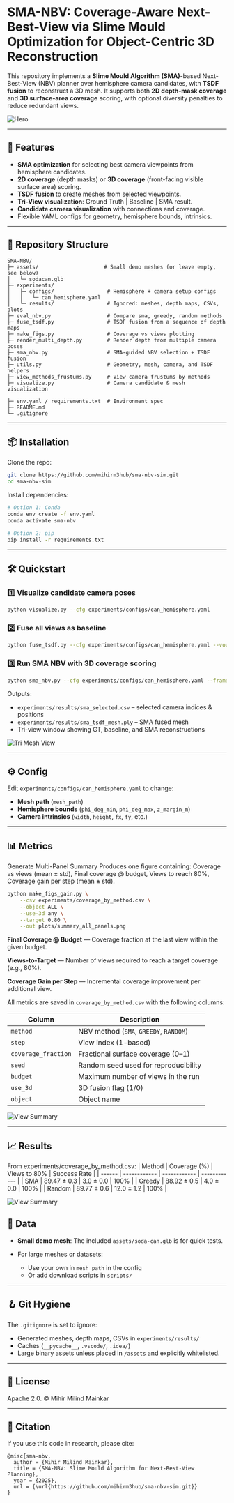 # SMA-NBV: Coverage-Aware Next-Best-View via Slime Mould Optimization for Object-Centric 3D Reconstruction

This repository implements a **Slime Mould Algorithm (SMA)**-based Next-Best-View (NBV) planner over hemisphere camera candidates, with **TSDF fusion** to reconstruct a 3D mesh.
It supports both **2D depth-mask coverage** and **3D surface-area coverage** scoring, with optional diversity penalties to reduce redundant views.

<!-- ![Tri-View Example](docs/tri_view_example.png) <sub>GT (left) | Baseline (center) | SMA (right)</sub> -->

![Hero](assets/images/hero_image.png)  

---

## 🚀 Features

* **SMA optimization** for selecting best camera viewpoints from hemisphere candidates.
* **2D coverage** (depth masks) or **3D coverage** (front-facing visible surface area) scoring.
* **TSDF fusion** to create meshes from selected viewpoints.
* **Tri-View visualization**: Ground Truth | Baseline | SMA result.
* **Candidate camera visualization** with connections and coverage.
* Flexible YAML configs for geometry, hemisphere bounds, intrinsics.

---

## 📂 Repository Structure

```
SMA-NBV/
├─ assets/                     # Small demo meshes (or leave empty, see below)
│   └─ sodacan.glb
├─ experiments/
│   ├─ configs/                 # Hemisphere + camera setup configs
│   │   └─ can_hemisphere.yaml
│   └─ results/                 # Ignored: meshes, depth maps, CSVs, plots
├─ eval_nbv.py                  # Compare sma, greedy, random methods
├─ fuse_tsdf.py                 # TSDF fusion from a sequence of depth maps
├─ make_figs.py                 # Coverage vs views plotting
├─ render_multi_depth.py        # Render depth from multiple camera poses
├─ sma_nbv.py                   # SMA-guided NBV selection + TSDF fusion
├─ utils.py                     # Geometry, mesh, camera, and TSDF helpers
├─ view_methods_frustums.py     # View camera frustums by methods 
├─ visualize.py                 # Camera candidate & mesh visualization

├─ env.yaml / requirements.txt  # Environment spec
├─ README.md
└─ .gitignore
```

---

## 📦 Installation

Clone the repo:

```bash
git clone https://github.com/mihirm3hub/sma-nbv-sim.git
cd sma-nbv-sim 
```

Install dependencies:

```bash
# Option 1: Conda
conda env create -f env.yaml
conda activate sma-nbv

# Option 2: pip
pip install -r requirements.txt
```

---

## 🛠 Quickstart

### 1️⃣ Visualize candidate camera poses

```bash
python visualize.py --cfg experiments/configs/can_hemisphere.yaml
```

### 2️⃣ Fuse all views as baseline

```bash
python fuse_tsdf.py --cfg experiments/configs/can_hemisphere.yaml --voxel 0.002 --trunc 0.008 --out experiments/results/tsdf_mesh.ply
```
 
### 3️⃣ Run SMA NBV with 3D coverage scoring

```bash
python sma_nbv.py --cfg experiments/configs/can_hemisphere.yaml --frame world --method sma --budget 24 --samples 256 --use-3d-coverage --surf-samples 20000  --voxel 0.001 --trunc 0.005 --baseline-mesh experiments/results/tsdf_mesh.ply
```

Outputs:

* `experiments/results/sma_selected.csv` – selected camera indices & positions
* `experiments/results/sma_tsdf_mesh.ply` – SMA fused mesh
* Tri-view window showing GT, baseline, and SMA reconstructions

![Tri Mesh View](assets/images/tri-mesh_views.png)  


---

## ⚙ Config

Edit `experiments/configs/can_hemisphere.yaml` to change:

* **Mesh path** (`mesh_path`)
* **Hemisphere bounds** (`phi_deg_min`, `phi_deg_max`, `z_margin_m`)
* **Camera intrinsics** (`width`, `height`, `fx`, `fy`, etc.)

---

<!-- ## 📊 Evaluation (optional)

If you have ground truth point clouds, you can extend with **Chamfer Distance** or **Completeness** metrics.
(Current version only compares visually.) -->

## 📊 Metrics
Generate Multi-Panel Summary
Produces one figure containing:
Coverage vs views (mean ± std),
Final coverage @ budget,
Views to reach 80%,
Coverage gain per step (mean ± std).

```bash
python make_figs_gain.py \
    --csv experiments/coverage_by_method.csv \
    --object ALL \
    --use-3d any \
    --target 0.80 \
    --out plots/summary_all_panels.png
```

**Final Coverage @ Budget** — Coverage fraction at the last view within the given budget.

**Views-to-Target** — Number of views required to reach a target coverage (e.g., 80%).

**Coverage Gain per Step** — Incremental coverage improvement per additional view.

All metrics are saved in `coverage_by_method.csv` with the following columns:

| Column              | Description                            |
| ------------------- | -------------------------------------- |
| `method`            | NBV method (`SMA`, `GREEDY`, `RANDOM`) |
| `step`              | View index (1-based)                   |
| `coverage_fraction` | Fractional surface coverage (0–1)      |
| `seed`              | Random seed used for reproducibility   |
| `budget`            | Maximum number of views in the run     |
| `use_3d`            | 3D fusion flag (1/0)                   |
| `object`            | Object name                            |

![View Summary](assets/images/summary_stats.png)  

---

## 📈 Results

From experiments/coverage_by_method.csv:
| Method | Coverage (%) | Views to 80% | Success Rate |
| ------ | ------------ | ------------ | ------------ |
| SMA    | 89.47 ± 0.3  | 3.0 ± 0.0    | 100%         |
| Greedy | 88.92 ± 0.5  | 4.0 ± 0.0    | 100%         |
| Random | 89.77 ± 0.6  | 12.0 ± 1.2   | 100%         |


![View Summary](assets/images/cam_frustrums.png)  

## 📁 Data

* **Small demo mesh**: The included `assets/soda-can.glb` is for quick tests.
* For large meshes or datasets:

  * Use your own in `mesh_path` in the config
  * Or add download scripts in `scripts/`

---

## 🪝 Git Hygiene

The `.gitignore` is set to ignore:

* Generated meshes, depth maps, CSVs in `experiments/results/`
* Caches (`__pycache__`, `.vscode/`, `.idea/`)
* Large binary assets unless placed in `/assets` and explicitly whitelisted.

---

## 📜 License

Apache 2.0. © Mihir Milind Mainkar

---

## 🙌 Citation

If you use this code in research, please cite:

```
@misc{sma-nbv,
  author = {Mihir Milind Mainkar},
  title = {SMA-NBV: Slime Mould Algorithm for Next-Best-View Planning},
  year = {2025},
  url = {\url{https://github.com/mihirm3hub/sma-nbv-sim.git}}
}
```
